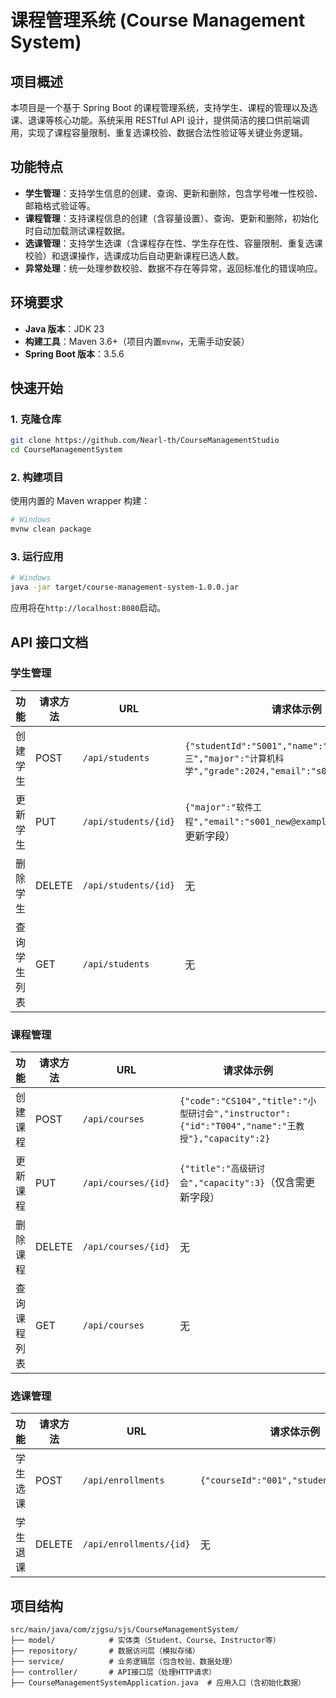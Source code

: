 # 课程管理系统 (Course Management System)

## 项目概述

本项目是一个基于 Spring Boot 的课程管理系统，支持学生、课程的管理以及选课、退课等核心功能。系统采用 RESTful API 设计，提供简洁的接口供前端调用，实现了课程容量限制、重复选课校验、数据合法性验证等关键业务逻辑。

## 功能特点

- **学生管理**：支持学生信息的创建、查询、更新和删除，包含学号唯一性校验、邮箱格式验证等。
- **课程管理**：支持课程信息的创建（含容量设置）、查询、更新和删除，初始化时自动加载测试课程数据。
- **选课管理**：支持学生选课（含课程存在性、学生存在性、容量限制、重复选课校验）和退课操作，选课成功后自动更新课程已选人数。
- **异常处理**：统一处理参数校验、数据不存在等异常，返回标准化的错误响应。

## 环境要求

- **Java 版本**：JDK 23
- **构建工具**：Maven 3.6+（项目内置`mvnw`，无需手动安装）
- **Spring Boot 版本**：3.5.6

## 快速开始

### 1. 克隆仓库

```bash
git clone https://github.com/Nearl-th/CourseManagementStudio
cd CourseManagementSystem
```

### 2. 构建项目

使用内置的 Maven wrapper 构建：

```bash
# Windows
mvnw clean package
```

### 3. 运行应用

```bash
# Windows
java -jar target/course-management-system-1.0.0.jar
```

应用将在`http://localhost:8080`启动。

## API 接口文档

### 学生管理

| 功能         | 请求方法 | URL                  | 请求体示例                                                   | 响应说明                   |
| ------------ | -------- | -------------------- | ------------------------------------------------------------ | -------------------------- |
| 创建学生     | POST     | `/api/students`      | `{"studentId":"S001","name":"张三","major":"计算机科学","grade":2024,"email":"s001@example.com"}` | 成功返回 201，包含学生信息 |
| 更新学生     | PUT      | `/api/students/{id}` | `{"major":"软件工程","email":"s001_new@example.com"}`（仅含需更新字段） | 成功返回 200               |
| 删除学生     | DELETE   | `/api/students/{id}` | 无                                                           | 成功返回 204（No Content） |
| 查询学生列表 | GET      | `/api/students`      | 无                                                           | 返回学生列表               |

### 课程管理

| 功能         | 请求方法 | URL                 | 请求体示例                                                   | 响应说明                   |
| ------------ | -------- | ------------------- | ------------------------------------------------------------ | -------------------------- |
| 创建课程     | POST     | `/api/courses`      | `{"code":"CS104","title":"小型研讨会","instructor":{"id":"T004","name":"王教授"},"capacity":2}` | 成功返回 201，包含课程信息 |
| 更新课程     | PUT      | `/api/courses/{id}` | `{"title":"高级研讨会","capacity":3}`（仅含需更新字段）      | 成功返回 200               |
| 删除课程     | DELETE   | `/api/courses/{id}` | 无                                                           | 成功返回 204（No Content） |
| 查询课程列表 | GET      | `/api/courses`      | 无                                                           | 返回课程列表               |

### 选课管理

| 功能     | 请求方法 | URL                     | 请求体示例                              | 响应说明                   |
| -------- | -------- | ----------------------- | --------------------------------------- | -------------------------- |
| 学生选课 | POST     | `/api/enrollments`      | `{"courseId":"001","studentId":"S001"}` | 成功返回 201，包含选课记录 |
| 学生退课 | DELETE   | `/api/enrollments/{id}` | 无                                      | 成功返回 204（No Content） |

## 项目结构

```plaintext
src/main/java/com/zjgsu/sjs/CourseManagementSystem/
├── model/            # 实体类（Student、Course、Instructor等）
├── repository/       # 数据访问层（模拟存储）
├── service/          # 业务逻辑层（包含校验、数据处理）
├── controller/       # API接口层（处理HTTP请求）
├── CourseManagementSystemApplication.java  # 应用入口（含初始化数据）
```